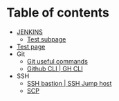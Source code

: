 # Table of contents

* [JENKINS](README.md)
  * [Test subpage](readme/test-subpage.md)
* [Test page](test-page.md)
* Git
  * [Git useful commands](git/git-useful-commands.md)
  * [Github CLI | GH CLI](git/gh-cli.md)
* SSH
  * [SSH bastion | SSH Jump host](ssh/ssh-jump-host.md)
  * [SCP](ssh/scp.md)
